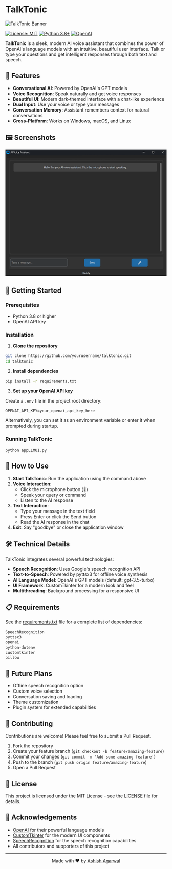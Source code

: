 # TalkTonic

![TalkTonic Banner](https://via.placeholder.com/1200x300/0d1117/3a86ff?text=TalkTonic+-+Your+AI+Voice+Assistant)

[![License: MIT](https://img.shields.io/badge/License-MIT-blue.svg)](https://opensource.org/licenses/MIT)
[![Python 3.8+](https://img.shields.io/badge/python-3.8+-blue.svg)](https://www.python.org/downloads/)
[![OpenAI](https://img.shields.io/badge/AI-OpenAI-brightgreen.svg)](https://openai.com/)

**TalkTonic** is a sleek, modern AI voice assistant that combines the power of OpenAI's language models with an intuitive, beautiful user interface. Talk or type your questions and get intelligent responses through both text and speech.

## 🌟 Features

- **Conversational AI**: Powered by OpenAI's GPT models
- **Voice Recognition**: Speak naturally and get voice responses
- **Beautiful UI**: Modern dark-themed interface with a chat-like experience
- **Dual Input**: Use your voice or type your messages
- **Conversation Memory**: Assistant remembers context for natural conversations
- **Cross-Platform**: Works on Windows, macOS, and Linux

## 🖼️ Screenshots

![TalkTonic Screenshot](https://github.com/toashishagarwal/TalkTonic/blob/main/demo.gif)

## 🚀 Getting Started

### Prerequisites

- Python 3.8 or higher
- OpenAI API key

### Installation

1. **Clone the repository**

```bash
git clone https://github.com/yourusername/talktonic.git
cd talktonic
```

2. **Install dependencies**

```bash
pip install -r requirements.txt
```

3. **Set up your OpenAI API key**

Create a `.env` file in the project root directory:

```
OPENAI_API_KEY=your_openai_api_key_here
```

Alternatively, you can set it as an environment variable or enter it when prompted during startup.

### Running TalkTonic

```bash
python appLLMUI.py
```

## 💬 How to Use

1. **Start TalkTonic**: Run the application using the command above
2. **Voice Interaction**:
   - Click the microphone button (🎤)
   - Speak your query or command
   - Listen to the AI response
3. **Text Interaction**:
   - Type your message in the text field
   - Press Enter or click the Send button
   - Read the AI response in the chat
4. **Exit**: Say "goodbye" or close the application window

## 🛠️ Technical Details

TalkTonic integrates several powerful technologies:

- **Speech Recognition**: Uses Google's speech recognition API
- **Text-to-Speech**: Powered by pyttsx3 for offline voice synthesis
- **AI Language Model**: OpenAI's GPT models (default: gpt-3.5-turbo)
- **UI Framework**: CustomTkinter for a modern look and feel
- **Multithreading**: Background processing for a responsive UI

## 📋 Requirements

See the [requirements.txt](requirements.txt) file for a complete list of dependencies:

```
SpeechRecognition
pyttsx3
openai
python-dotenv
customtkinter
pillow
```

## 🔮 Future Plans

- Offline speech recognition option
- Custom voice selection
- Conversation saving and loading
- Theme customization
- Plugin system for extended capabilities

## 🤝 Contributing

Contributions are welcome! Please feel free to submit a Pull Request.

1. Fork the repository
2. Create your feature branch (`git checkout -b feature/amazing-feature`)
3. Commit your changes (`git commit -m 'Add some amazing feature'`)
4. Push to the branch (`git push origin feature/amazing-feature`)
5. Open a Pull Request

## 📝 License

This project is licensed under the MIT License - see the [LICENSE](LICENSE) file for details.

## 🙏 Acknowledgements

- [OpenAI](https://openai.com/) for their powerful language models
- [CustomTkinter](https://github.com/TomSchimansky/CustomTkinter) for the modern UI components
- [SpeechRecognition](https://pypi.org/project/SpeechRecognition/) for the speech recognition capabilities
- All contributors and supporters of this project

---

<p align="center">
  Made with ❤️ by <a href="https://github.com/toashishagarwal">Ashish Agarwal</a>
</p>